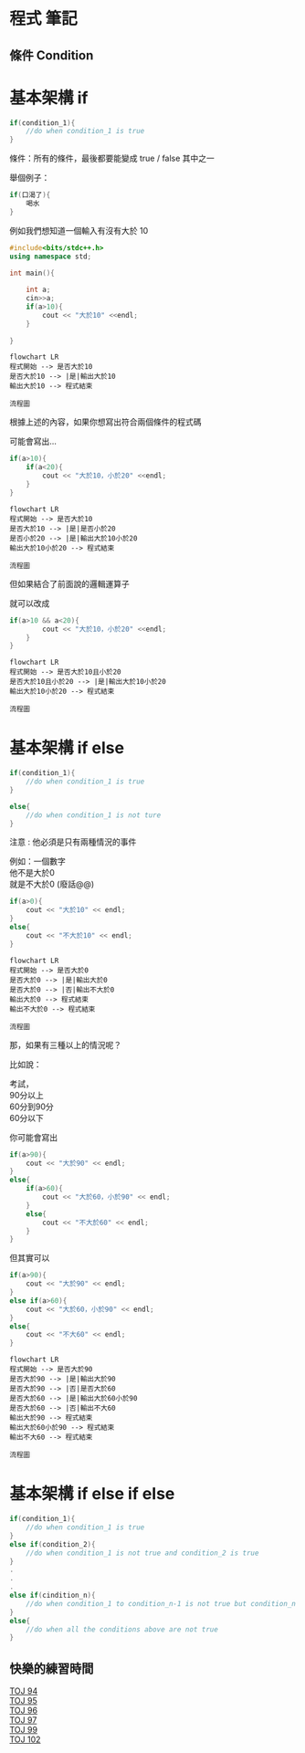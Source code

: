 # **程式 筆記**  
## 條件 Condition  

# 基本架構 if  
```cpp
if(condition_1){
    //do when condition_1 is true
}
```

條件：所有的條件，最後都要能變成 true / false 其中之一  

舉個例子：  
```cpp
if(口渴了){
    喝水
}
```

例如我們想知道一個輸入有沒有大於 10  

```cpp
#include<bits/stdc++.h>
using namespace std;

int main(){
    
    int a;
    cin>>a;
    if(a>10){
        cout << "大於10" <<endl;
    }
    
}
```

```mermaid
flowchart LR
程式開始 --> 是否大於10
是否大於10 --> |是|輸出大於10
輸出大於10 --> 程式結束
```
`流程圖`

根據上述的內容，如果你想寫出符合兩個條件的程式碼  

可能會寫出…  

```cpp
if(a>10){
    if(a<20){
        cout << "大於10，小於20" <<endl;
    }
}
```

```mermaid
flowchart LR
程式開始 --> 是否大於10
是否大於10 --> |是|是否小於20
是否小於20 --> |是|輸出大於10小於20
輸出大於10小於20 --> 程式結束
```
`流程圖`

但如果結合了前面說的邏輯運算子  

就可以改成  

```cpp
if(a>10 && a<20){
        cout << "大於10，小於20" <<endl;
    }
}
```

```mermaid
flowchart LR
程式開始 --> 是否大於10且小於20
是否大於10且小於20 --> |是|輸出大於10小於20
輸出大於10小於20 --> 程式結束
```
`流程圖`

# 基本架構 if else  

```cpp
if(condition_1){
    //do when condition_1 is true
}

else{
    //do when condition_1 is not ture
}
```

注意 : 他必須是只有兩種情況的事件  

例如：一個數字  
他不是大於0  
就是不大於0 (廢話@@)  

```cpp
if(a>0){
    cout << "大於10" << endl;
}
else{
    cout << "不大於10" << endl;
}
```

```mermaid
flowchart LR
程式開始 --> 是否大於0
是否大於0 --> |是|輸出大於0
是否大於0 --> |否|輸出不大於0
輸出大於0 --> 程式結束
輸出不大於0 --> 程式結束
```
`流程圖`

那，如果有三種以上的情況呢？  

比如說：  

考試，  
90分以上  
60分到90分  
60分以下  

你可能會寫出  

```cpp
if(a>90){
    cout << "大於90" << endl;
}
else{
    if(a>60){
        cout << "大於60，小於90" << endl;
    }
    else{
        cout << "不大於60" << endl;
    }
}
```

但其實可以  

```cpp
if(a>90){
    cout << "大於90" << endl;
}
else if(a>60){
    cout << "大於60，小於90" << endl;
}
else{
    cout << "不大60" << endl;
}
```

```mermaid
flowchart LR
程式開始 --> 是否大於90
是否大於90 --> |是|輸出大於90
是否大於90 --> |否|是否大於60
是否大於60 --> |是|輸出大於60小於90
是否大於60 --> |否|輸出不大60
輸出大於90 --> 程式結束
輸出大於60小於90 --> 程式結束
輸出不大60 --> 程式結束
```
`流程圖`

# 基本架構 if else if else  
```cpp
if(condition_1){
    //do when condition_1 is true
}
else if(condition_2){
    //do when condition_1 is not true and condition_2 is true
}
.
.
.
else if(cindition_n){
    //do when condition_1 to condition_n-1 is not true but condition_n is true
}
else{
    //do when all the conditions above are not true
}
```

## 快樂的練習時間

[TOJ 94](https://toj.tfcis.org/oj/pro/94/)  
[TOJ 95](https://toj.tfcis.org/oj/pro/95/)  
[TOJ 96](https://toj.tfcis.org/oj/pro/96/)  
[TOJ 97](https://toj.tfcis.org/oj/pro/97/)  
[TOJ 99](https://toj.tfcis.org/oj/pro/99/)  
[TOJ 102](https://toj.tfcis.org/oj/pro/102/)  
